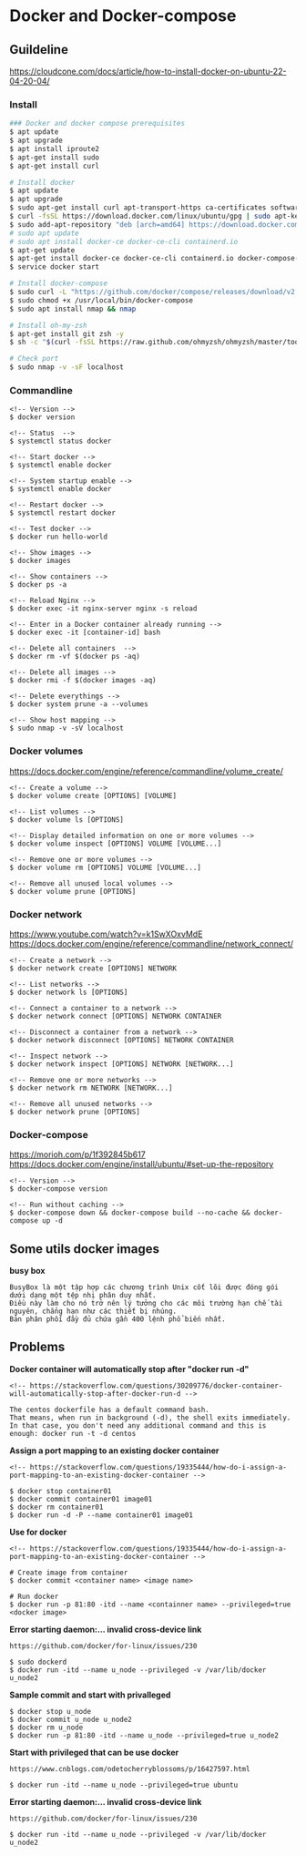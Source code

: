 # Docker and Docker-compose
## Guildeline
https://cloudcone.com/docs/article/how-to-install-docker-on-ubuntu-22-04-20-04/

### Install
```bash
### Docker and docker compose prerequisites
$ apt update
$ apt upgrade
$ apt install iproute2
$ apt-get install sudo
$ apt-get install curl

# Install docker
$ apt update
$ apt upgrade
$ sudo apt-get install curl apt-transport-https ca-certificates software-properties-common
$ curl -fsSL https://download.docker.com/linux/ubuntu/gpg | sudo apt-key add -
$ sudo add-apt-repository "deb [arch=amd64] https://download.docker.com/linux/ubuntu $(lsb_release -cs) stable"
# sudo apt update
# sudo apt install docker-ce docker-ce-cli containerd.io
$ apt-get update
$ apt-get install docker-ce docker-ce-cli containerd.io docker-compose-plugin
$ service docker start

# Install docker-compose
$ sudo curl -L "https://github.com/docker/compose/releases/download/v2.12.2/docker-compose-$(uname -s)-$(uname -m)" -o /usr/local/bin/docker-compose
$ sudo chmod +x /usr/local/bin/docker-compose
$ sudo apt install nmap && nmap

# Install oh-my-zsh
$ apt-get install git zsh -y
$ sh -c "$(curl -fsSL https://raw.github.com/ohmyzsh/ohmyzsh/master/tools/install.sh)"

# Check port
$ sudo nmap -v -sF localhost
```

### Commandline
```
<!-- Version -->
$ docker version

<!-- Status  -->
$ systemctl status docker

<!-- Start docker -->
$ systemctl enable docker

<!-- System startup enable -->
$ systemctl enable docker

<!-- Restart docker -->
$ systemctl restart docker

<!-- Test docker -->
$ docker run hello-world

<!-- Show images -->
$ docker images

<!-- Show containers -->
$ docker ps -a

<!-- Reload Nginx -->
$ docker exec -it nginx-server nginx -s reload

<!-- Enter in a Docker container already running -->
$ docker exec -it [container-id] bash

<!-- Delete all containers  -->
$ docker rm -vf $(docker ps -aq)

<!-- Delete all images -->
$ docker rmi -f $(docker images -aq)

<!-- Delete everythings -->
$ docker system prune -a --volumes

<!-- Show host mapping -->
$ sudo nmap -v -sV localhost
```

### Docker volumes
https://docs.docker.com/engine/reference/commandline/volume_create/

```
<!-- Create a volume -->
$ docker volume create [OPTIONS] [VOLUME]

<!-- List volumes -->
$ docker volume ls [OPTIONS]

<!-- Display detailed information on one or more volumes -->
$ docker volume inspect [OPTIONS] VOLUME [VOLUME...]

<!-- Remove one or more volumes -->
$ docker volume rm [OPTIONS] VOLUME [VOLUME...]

<!-- Remove all unused local volumes -->
$ docker volume prune [OPTIONS]
```

### Docker network
https://www.youtube.com/watch?v=k1SwXOxvMdE
https://docs.docker.com/engine/reference/commandline/network_connect/

```
<!-- Create a network -->
$ docker network create [OPTIONS] NETWORK

<!-- List networks -->
$ docker network ls [OPTIONS]

<!-- Connect a container to a network -->
$ docker network connect [OPTIONS] NETWORK CONTAINER

<!-- Disconnect a container from a network -->
$ docker network disconnect [OPTIONS] NETWORK CONTAINER

<!-- Inspect network -->
$ docker network inspect [OPTIONS] NETWORK [NETWORK...]

<!-- Remove one or more networks -->
$ docker network rm NETWORK [NETWORK...]

<!-- Remove all unused networks -->
$ docker network prune [OPTIONS]
```

### Docker-compose
https://morioh.com/p/1f392845b617
https://docs.docker.com/engine/install/ubuntu/#set-up-the-repository

```
<!-- Version -->
$ docker-compose version

<!-- Run without caching -->
$ docker-compose down && docker-compose build --no-cache && docker-compose up -d
```

## Some utils docker images
**busy box**
```
BusyBox là một tập hợp các chương trình Unix cốt lõi được đóng gói dưới dạng một tệp nhị phân duy nhất. 
Điều này làm cho nó trở nên lý tưởng cho các môi trường hạn chế tài nguyên, chẳng hạn như các thiết bị nhúng. 
Bản phân phối đầy đủ chứa gần 400 lệnh phổ biến nhất.
```

## Problems
**Docker container will automatically stop after "docker run -d"**
```
<!-- https://stackoverflow.com/questions/30209776/docker-container-will-automatically-stop-after-docker-run-d -->

The centos dockerfile has a default command bash.
That means, when run in background (-d), the shell exits immediately.
In that case, you don't need any additional command and this is enough: docker run -t -d centos
```

**Assign a port mapping to an existing docker container**
```
<!-- https://stackoverflow.com/questions/19335444/how-do-i-assign-a-port-mapping-to-an-existing-docker-container -->

$ docker stop container01
$ docker commit container01 image01
$ docker rm container01
$ docker run -d -P --name container01 image01
```

**Use for docker**
```
<!-- https://stackoverflow.com/questions/19335444/how-do-i-assign-a-port-mapping-to-an-existing-docker-container -->

# Create image from container
$ docker commit <container name> <image name>

# Run docker
$ docker run -p 81:80 -itd --name <containner name> --privileged=true <docker image>
```

**Error starting daemon:... invalid cross-device link**
```
https://github.com/docker/for-linux/issues/230

$ sudo dockerd
$ docker run -itd --name u_node --privileged -v /var/lib/docker u_node2
```

**Sample commit and start with privalleged**
```
$ docker stop u_node
$ docker commit u_node u_node2
$ docker rm u_node
$ docker run -p 81:80 -itd --name u_node --privileged=true u_node2
```

**Start with privileged that can be use docker**
```
https://www.cnblogs.com/odetocherryblossoms/p/16427597.html

$ docker run -itd --name u_node --privileged=true ubuntu
```

**Error starting daemon:... invalid cross-device link**
```
https://github.com/docker/for-linux/issues/230

$ docker run -itd --name u_node --privileged -v /var/lib/docker u_node2
```
